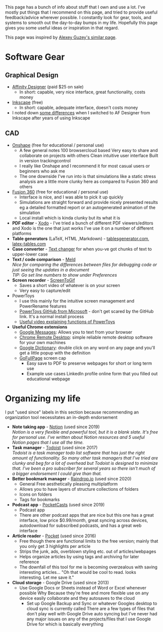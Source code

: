 This page has a bunch of info about stuff that I own and use a lot. 
I've mostly put things that I recommend on this page, 
and tried to provide useful feedback/advice wherever 
possible. I constantly look for gear, tools, and systems 
to smooth out the day-to-day bumps in my life. 
Hopefully this page gives you some useful ideas or 
inspiration in that regard. 

This page was inspired by [Alexey Guzey's similar page](https://guzey.com/tools-gear/).


# Software Gear
## Graphical Design
- [Affinity Designer](https://affinity.serif.com/en-us/designer/) (paid $25 on sale)
    + In short: capable, very nice interface, great functionality, costs money
- [Inkscape](https://inkscape.org/) (free)
    + In short: capable, adequate interface, doesn't costs money
- I noted down [some differences](../../posts/1) when I switched to AF Designer from Inkscape after years of using Inkscape


## CAD 
 - [Onshape](https://www.onshape.com/en/platform) (free for educational / personal use)
     - A few general notes 100 browsercloud based Very easy to share and collaborate on projects with others Clean intuitive user interface Built in version trackingcontrol
     - I really like Onshape and I recommend it for most casual users or beginners who ask me
     - The one downside I've run into is that simulations like a static stress analysis are a little more clunky here as compared to Fusion 360 and others
 - [Fusion 360](https://www.autodesk.com/products/fusion-360/overview) (free for educational / personal use)
     - Interface is nice, and I was able to pick it up quickly
     - Simulations are straight forward and provide nicely presented results eg a detailed formatted report or an autogenerated animation of the simulation
     - Local install which is kinda clunky but its what it is
 - **PDF editor** - [Xodo](https://www.xodo.com/) - I've tried a bunch of different PDF viewers/editors and Xodo is the one that just works I've use it on a number of different platforms
 - **Table generators** (LaTeX, HTML ,Markdown) - [tablesgenerator.com](https://www.tablesgenerator.com/#), [latex-tables.com](https://www.latex-tables.com/)  
 - **Case converter** - [Text changer](https://convertcase.net/) for when you-ve got chunks of text to upper-lower case
 - **Text / code comparison** - [Meld](http://meldmerge.org/)  
   _Nice for comparing the differences between files for debugging code or just seeing the updates in a document_  
   _TIP: Go set line numbers to show under Preferences_  
 - **Screen recorder** - [ScreenToGif](https://www.screentogif.com/)
     - Saves a short video of whatever is on your screen
     - Very easy to capture/edit
 - PowerToys
     - I use this mainly for the intuitive screen management and PowerRename features
     - [PowerToys GitHub from Microsoft](https://github.com/microsoft/PowerToys) - don't get scared by the GitHub link. It's a normal install process
     - [Useful video explaining functions of PowerToys](https://www.youtube.com/watch?v=5vpcaTA9y20)
 - **Useful Chrome extensions**
     - [Google Messages](https://messages.google.com/web): Allows you to text from your browser
     - [Chrome Remote Desktop](https://remotedesktop.google.com/): simple reliable remote desktop software for your own machines
     - [Google Dictionary](https://chrome.google.com/webstore/detail/google-dictionary-by-goog/mgijmajocgfcbeboacabfgobmjgjcoja?hl=en): double click on any word on any page and you'll get a little popup with the definition
     - [GoFullPage](https://chrome.google.com/webstore/detail/gofullpage-full-page-scre/fdpohaocaechififmbbbbbknoalclacl?hl=en) screen cap
         - Easy save to PDF to preserve webpages for short or long term use
         - Example use cases LinkedIn profile online form that you filled out educational webpage


# Organizing my life
I put "used since" labels in this section because recommending an organization tool necessitates an in-depth endorsement

- **Note taking app** - [Notion](https://www.notion.so/) (used since 2019)  
  _Notion is a very flexible and powerful tool, but it is a blank slate. It's free for personal use. I've written about Notion resources and 5 useful Notion pages that I use all the time._
- **Task manager** - [Todoist](https://todoist.com/) (used since 2017)  
  _Todoist is a task manager todo list software that has just the right amount of functionality. So many other task managers that I've tried are clunky and beg for a lot of overhead but Todoist is designed to minimize that. I've been a pro subscriber for several years so there isn't much of a bigger endorsement I could give than that._
- **Better bookmark manager** - [Raindrop.io](http://raindrop.io/) (used since 2020)
    - General Free aesthetically pleasing multiplatform
    - Allows you to have layers of structure collections of folders
    - Icons on folders
    - Tags for bookmarks
- **Podcast app** - [PocketCasts](https://www.pocketcasts.com/) (used since 2019)
    - Podcast app
    - There are other podcast apps that are nice but this one has a great interface, low price $0.99/month, great syncing across devices, autodownload for subscribed podcasts, and has a great web interface
- **Article reader** - [Pocket](https://getpocket.com/) (used since 2016)
    - Free though there are functional limits to the free version; mainly that you only get 3 highlights per article
    - Strips the junk, ads, overblown styling etc. out of articles/webpages
    - Helps organize articles by using tags and archiving for later reference
    - The downfall of this tool for me is becoming overzealous with saving interesting articles... "Oh that would be cool to read. looks interesting. Let me save it."
- **Cloud storage** - Google Drive (used since 2013)
  - Use Google Docs or Sheets instead of Word or Excel whenever possible Why Because they're free and more flexible use on any device easily collaborate and they autosaves to the cloud
    - Set up Google Backup and Sync or whatever Googles desktop to cloud sync is currently called There are a few types of files that don't play well with Google Drive auto syncing but I've never had any major issues on any of the projects/files that I use Google Drive for which is basically everything
